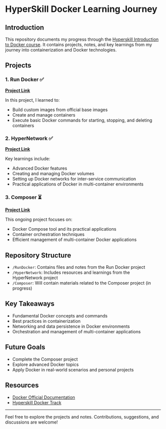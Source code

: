 # HyperSkill Docker Learning Journey

## Introduction
This repository documents my progress through the [Hyperskill Introduction to Docker course](https://hyperskill.org/tracks/64). It contains projects, notes, and key learnings from my journey into containerization and Docker technologies.

## Projects

### 1. Run Docker ✅
**[Project Link](https://hyperskill.org/projects/346?track=64)**

In this project, I learned to:
- Build custom images from official base images
- Create and manage containers
- Execute basic Docker commands for starting, stopping, and deleting containers

### 2. HyperNetwork ✅
**[Project Link](https://hyperskill.org/projects/373?track=64)**

Key learnings include:
- Advanced Docker features
- Creating and managing Docker volumes
- Setting up Docker networks for inter-service communication
- Practical applications of Docker in multi-container environments

### 3. Composer ⏳
**[Project Link](https://hyperskill.org/projects/374?track=64)**

This ongoing project focuses on:
- Docker Compose tool and its practical applications
- Container orchestration techniques
- Efficient management of multi-container Docker applications

## Repository Structure
- `/RunDocker`: Contains files and notes from the Run Docker project
- `/HyperNetwork`: Includes resources and learnings from the HyperNetwork project
- `/Composer`: Will contain materials related to the Composer project (in progress)

## Key Takeaways
- Fundamental Docker concepts and commands
- Best practices in containerization
- Networking and data persistence in Docker environments
- Orchestration and management of multi-container applications

## Future Goals
- Complete the Composer project
- Explore advanced Docker topics
- Apply Docker in real-world scenarios and personal projects

## Resources
- [Docker Official Documentation](https://docs.docker.com/)
- [Hyperskill Docker Track](https://hyperskill.org/tracks/64)

---

Feel free to explore the projects and notes. Contributions, suggestions, and discussions are welcome!